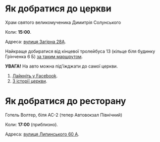  # Як добратися до церкви 

Храм святого великомученика Димитрія Солунського

Коли: **15:00**.

Адреса: <a href="https://goo.gl/maps/om9nuZJZWDt" target="_blank">вулиця Загірна 28А</a>.

Найкраще добиратися від кінцевої тролейбуса 13 (кільце біля будинку Грінченка 6 Б) 
<a href="https://www.google.com.ua/maps/dir/49.8730692,24.0503597/%D0%B2%D1%83%D0%BB%D0%B8%D1%86%D1%8F+%D0%97%D0%B0%D0%B3%D1%96%D1%80%D0%BD%D0%B0,+28%D0%90,+%D0%9B%D1%8C%D0%B2%D1%96%D0%B2,+%D0%9B%D1%8C%D0%B2%D1%96%D0%B2%D1%81%D1%8C%D0%BA%D0%B0+%D0%BE%D0%B1%D0%BB%D0%B0%D1%81%D1%82%D1%8C,+79000/@49.8741949,24.0523434,15.77z/data=!4m8!4m7!1m0!1m5!1m1!1s0x473adcf05609d31b:0x547ed63d67901441!2m2!1d24.0539217!2d49.8750606?hl=uk" target="_blank">за таким маршрутом</a>. 

**УВАГА!** На авто можна під'їжджати до самої церкви.

1. <a href="https://www.facebook.com/Храм-святого-Великомученика-Димитрія-1664431083770539/" target="_blank">Лайкніть у Facebook</a>.
1. <a href="http://velychlviv.com/hram-sv-dymytriya-sakralnyj-spadok-kostyantyna-kornyakta-ta-yana-nepomutsena-nikorovycha-lvovu/" target="_blank">З історії церкви</a>.

# Як добратися до ресторану

Готель Волтер, біля АС-2 (тепер Автовокзал Північний)

Коли: **17:00** (приблизно).

Адреса: <a href="https://goo.gl/maps/XU3LsjRpv3r" target="_blank">вулиця Липинського 60 А</a>.
